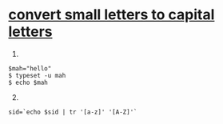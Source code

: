 # [convert small letters to capital letters](http://www.unix.com/shell-programming-scripting/25063-change-parameter-capital-letters.html)


1.

```
$mah="hello"
$ typeset -u mah
$ echo $mah
```

2.
```
sid=`echo $sid | tr '[a-z]' '[A-Z]'`
```
